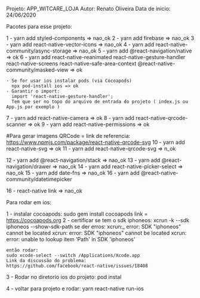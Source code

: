 Projeto: APP_WITCARE_LOJA
Autor: Renato Oliveira
Data de inicio: 24/06/2020

Pacotes para esse projeto:

1 - yarn add styled-components => nao_ok
2 - yarn add firebase => nao_ok 
3 - yarn add react-native-vector-icons => nao_ok
4 - yarn add react-native-community/async-storage => nao_ok
5 - yarn add @react-navigation/native => ok
6 - yarn add react-native-reanimated react-native-gesture-handler react-native-screens react-native-safe-area-context @react-native-community/masked-view => ok

    - Se for usar ios instalar pods (via Cocoapods) 
      npx pod-install ios => ok
    - Garantir o import:
      import 'react-native-gesture-handler';
      Tem que ser no topo do arquivo de entrada do projeto ( index.js ou App.js por exemplo )

7 - yarn add react-native-camera => ok
8 - yarn add react-native-qrcode-scanner => ok
9 - yarn add react-native-permissions => ok

#Para gerar imagens QRCode = link de referencia: https://www.npmjs.com/package/react-native-qrcode-svg
10 - yarn add react-native-svg => ok
11 - yarn add react-native-qrcode-svg => n_ok


12 - yarn add @react-navigation/stack => nao_ok
13 - yarn add @react-navigation/drawer => nao_ok
14 - yarn add react-native-picker-select => nao_ok
15 - yarn add date-fns => nao_ok
16 - yarn add @react-native-community/datetimepicker

16 - react-native link => nao_ok

Para rodar em ios:

1 - instalar cocoapods:
    sudo gem install cocoapods
    link = https://cocoapods.org
2 - certificar se tem o sdk iphoneos:
    xcrun -k --sdk iphoneos --show-sdk-path
    se der erros:
    xcrun:_ error: SDK "iphoneos" cannot be located
    xcrun: error: SDK "iphoneos" cannot be located
    xcrun: error: unable to lookup item 'Path' in SDK 'iphoneos'

    então rodar:
    sudo xcode-select --switch /Applications/Xcode.app
    Link da discussão do problema:
    https://github.com/facebook/react-native/issues/18408
3 - Rodar no diretorio ios do projeto:
    pod instal

4 - voltar para projeto e rodar:
    yarn react-native run-ios
